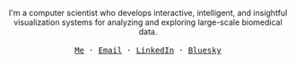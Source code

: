 <p align="center">
  <span>I'm a computer scientist who develops interactive, intelligent, and insightful visualization systems for analyzing and exploring large-scale biomedical data.</span>
  <br>
  <br>
  <samp>
    <a href="https://lekschas.de">Me</a> &middot;
    <a href="https://email-me.lekschas.de/">Email</a> &middot;
    <a href="https://linkedin.com/in/flekschas">LinkedIn</a> &middot;
    <a href="https://bsky.app/profile/lekschas.de">Bluesky</a>
  </samp>
</p>

